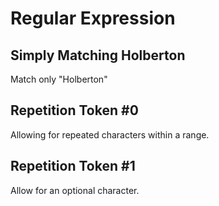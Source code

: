 # Regular Expression

## Simply Matching Holberton
Match only "Holberton"

## Repetition Token #0
Allowing for repeated characters within a range.

## Repetition Token #1
Allow for an optional character.

